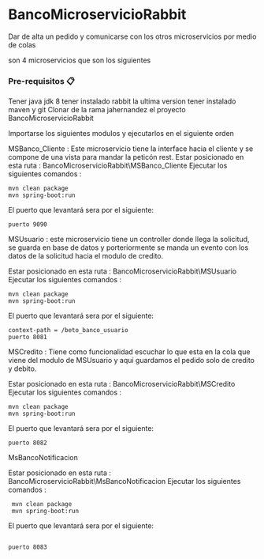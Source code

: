 # BancoMicroservicioRabbit
Dar de alta un pedido y comunicarse con los otros microservicios por medio de colas


son 4 microservicios que son los siguientes

### Pre-requisitos 📋
Tener java jdk 8
tener instalado rabbit la ultima version
tener instalado maven y git
Clonar de la rama jahernandez el proyecto BancoMicroservicioRabbit

Importarse los siguientes modulos y ejecutarlos en el siguiente orden

MSBanco_Cliente : Este microservicio tiene la interface hacia el cliente y se compone de una vista para mandar la peticón rest.
Estar posicionado en esta ruta : BancoMicroservicioRabbit\MSBanco_Cliente
Ejecutar los siguientes comandos :
  ```
  mvn clean package
  mvn spring-boot:run
  ``` 
  
  El puerto que levantará sera por el siguiente:
  
   ```
   puerto 9090
   
   ```
  
MSUsuario : este microservicio tiene un controller donde llega la solicitud, se guarda en base de datos y porteriormente se manda un evento con los datos de la solicitud hacia el modulo de credito.

Estar posicionado en esta ruta : BancoMicroservicioRabbit\MSUsuario
Ejecutar los siguientes comandos : 
  ```
  mvn clean package
  mvn spring-boot:run
  ``` 

  El puerto que levantará sera por el siguiente:
  
   ```
   context-path = /beto_banco_usuario
   puerto 8081
   ```
MSCredito : Tiene como funcionalidad escuchar lo que esta en la cola que viene del modulo de MSUsuario y aqui guardamos el pedido solo de credito y debito.

Estar posicionado en esta ruta : BancoMicroservicioRabbit\MSCredito
Ejecutar los siguientes comandos :
  ```
  mvn clean package
  mvn spring-boot:run
  ``` 

  El puerto que levantará sera por el siguiente:
  
   ```
   puerto 8082
   ```

MsBancoNotificacion 

Estar posicionado en esta ruta : BancoMicroservicioRabbit\MsBancoNotificacion
Ejecutar los siguientes comandos :
 ```
  mvn clean package
  mvn spring-boot:run
  ``` 

  El puerto que levantará sera por el siguiente:
  
   ```
   
   puerto 8083
   ```
